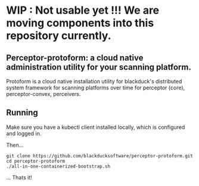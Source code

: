 # WIP : Not usable yet !!! We are moving components into this repository currently.

## Perceptor-protoform: a cloud native administration utility for your scanning platform.

Protoform is a cloud native installation utility for blackduck's distributed system framework for scanning platforms over time
for perceptor (core), perceptor-convex, perceivers.

## Running

Make sure you have a kubectl client installed locally, which is configured and logged in.  

Then...

```
git clone https://github.com/blackducksoftware/perceptor-protoform.git
cd perceptor-protoform
./all-in-one-containerized-bootstrap.sh
```

... Thats it!
